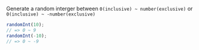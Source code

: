 Generate a random interger between `0(inclusive) ~ number(exclusive)` or `0(inclusive) ~ -number(exclusive)`

```js
randomInt(10);
// => 0 ~ 9
randomInt(-10);
// => 0 ~ -9
```
